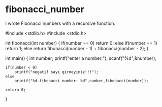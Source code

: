 # fibonacci_number
I wrote Fibonacci numbers with a recursive function.


#include <stdlib.h>
#include <stdio.h>

int fibonacci(int number)
{
	if(number == 0)
		return 0;
	else if(number == 1)
		return 1;
	else
		return fibonacci(number - 1) + fibonacci(number - 2);
}

int main()
{
	int number;
	printf("enter a number:");
	scanf("%d",&number);
	
	if(number < 0)
		printf("negatif sayı girmeyiniz!!!");
	else
		printf("%d.fibonacci number: %d",number,fibonacci(number));
	
	return 0;
}
